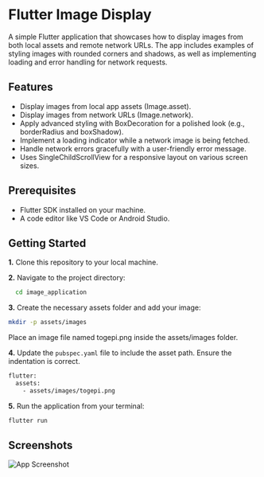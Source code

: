 
# Flutter Image Display 

A simple Flutter application that showcases how to display images from both local assets and remote network URLs. The app includes examples of styling images with rounded corners and shadows, as well as implementing loading and error handling for network requests.


## Features

- Display images from local app assets (Image.asset).
- Display images from network URLs (Image.network).
- Apply advanced styling with BoxDecoration for a polished look (e.g., borderRadius and boxShadow).
- Implement a loading indicator while a network image is being fetched.
- Handle network errors gracefully with a user-friendly error message.
- Uses SingleChildScrollView for a responsive layout on various screen sizes.
## Prerequisites

- Flutter SDK installed on your machine.
- A code editor like VS Code or Android Studio.
## Getting Started

**1.** Clone this repository to your local machine.

**2.** Navigate to the project directory:

```bash
  cd image_application
```

**3.** Create the necessary assets folder and add your image:
```bash
mkdir -p assets/images
```

Place an image file named togepi.png inside the assets/images folder.

**4.** Update the ```pubspec.yaml``` file to include the asset path. Ensure the indentation is correct.

```bash
flutter:
  assets:
    - assets/images/togepi.png
```

**5.** Run the application from your terminal:

```bash
flutter run
```

## Screenshots

![App Screenshot]("https://github.com/AlpitDev26/image_application/blob/main/flutter_01.png")

